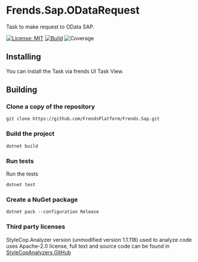 # Frends.Sap.ODataRequest

Task to make request to OData SAP.

[![License: MIT](https://img.shields.io/badge/License-MIT-green.svg)](https://opensource.org/licenses/MIT)
[![Build](https://github.com/FrendsPlatform/Frends.Sap/actions/workflows/ODataRequest_build_and_test_on_main.yml/badge.svg)](https://github.com/FrendsPlatform/Frends.Sap/actions)
![Coverage](https://app-github-custom-badges.azurewebsites.net/Badge?key=FrendsPlatform/Frends.Sap/Frends.Sap.ODataRequest|main)

## Installing

You can install the Task via frends UI Task View.

## Building

### Clone a copy of the repository

`git clone https://github.com/FrendsPlatform/Frends.Sap.git`

### Build the project

`dotnet build`

### Run tests

Run the tests

`dotnet test`

### Create a NuGet package

`dotnet pack --configuration Release`

### Third party licenses

StyleCop.Analyzer version (unmodified version 1.1.118) used to analyze code uses Apache-2.0 license, full text and source code can be found in [StyleCopAnalyzers GitHub](https://github.com/DotNetAnalyzers/StyleCopAnalyzers/blob/master/README.md)  